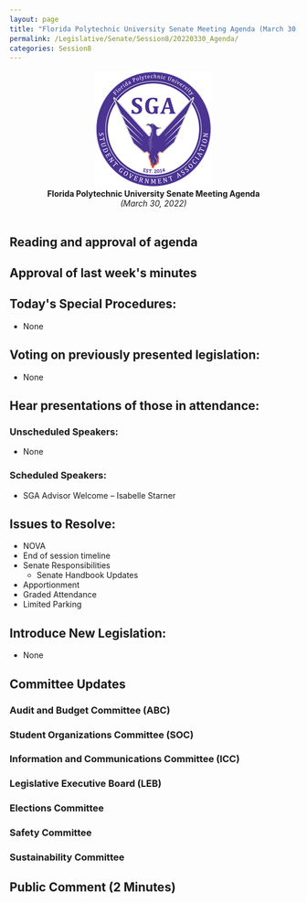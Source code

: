 ```yaml
---
layout: page
title: "Florida Polytechnic University Senate Meeting Agenda (March 30, 2022)"
permalink: /Legislative/Senate/Session8/20220330_Agenda/
categories: Session8
---
```


<div style="text-align: center"><img src="/assets/SGASeal.png" /></div>

<center><b>Florida Polytechnic University Senate Meeting Agenda</b></center>
<center><em>(March 30, 2022)</em></center>
<br>

## Reading and approval of agenda

## Approval of last week's minutes

## Today's Special Procedures:
- None

## Voting on previously presented legislation:
- None

## Hear presentations of those in attendance:

### Unscheduled Speakers:
- None

### Scheduled Speakers:
- SGA Advisor Welcome – Isabelle Starner 

## Issues to Resolve:
- NOVA 
- End of session timeline 
- Senate Responsibilities 
  - Senate Handbook Updates 
- Apportionment 
- Graded Attendance 
- Limited Parking 
  
## Introduce New Legislation:
- None

## Committee Updates

### Audit and Budget Committee (ABC)
### Student Organizations Committee (SOC)
### Information and Communications Committee (ICC)
### Legislative Executive Board (LEB)
### Elections Committee
### Safety Committee
### Sustainability Committee

## Public Comment (2 Minutes)